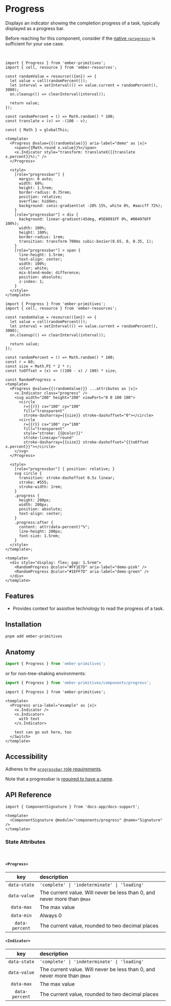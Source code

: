 # Progress

Displays an indicator showing the completion progress of a task, typically displayed as a progress bar.

<Callout>

Before reaching for this component, consider if the [native `<progress>`](https://developer.mozilla.org/en-US/docs/Web/HTML/Element/progress) is sufficient for your use case. 

</Callout>
<br>


<div class="featured-demo">

```gjs live preview
import { Progress } from 'ember-primitives';
import { cell, resource } from 'ember-resources';

const randomValue = resource(({on}) => {
  let value = cell(randomPercent());
  let interval = setInterval(() => value.current = randomPercent(), 3000);
  on.cleanup(() => clearInterval(interval));

  return value;
}); 

const randomPercent = () => Math.random() * 100;
const translate = (v) => -(100 - v);

const { Math } = globalThis;

<template>
  <Progress @value={{(randomValue)}} aria-label="demo" as |x|>
    <span>{{Math.round x.value}}%</span>
    <x.Indicator style="transform: translateX({{translate x.percent}}%);" />
  </Progress>

  <style>
    [role="progressbar"] {
      margin: 0 auto;
      width: 60%;
      height: 1.5rem;
      border-radius: 0.75rem;
      position: relative;
      overflow: hidden;
      background: conic-gradient(at -20% 15%, white 0%, #aaccff 72%);
    }
    [role="progressbar"] > div {
      background: linear-gradient(45deg, #5E0091FF 0%, #004976FF 100%);
      width: 100%;
      height: 100%;
      border-radius: 1rem;
      transition: transform 700ms cubic-bezier(0.65, 0, 0.35, 1);
    }
    [role="progressbar"] > span {
      line-height: 1.5rem;
      text-align: center;
      width: 100%;
      color: white;
      mix-blend-mode: difference;
      position: absolute;
      z-index: 1;
    }
  </style>
</template>
```

</div>

<div class="featured-demo">

```gjs live preview
import { Progress } from 'ember-primitives';
import { cell, resource } from 'ember-resources';

const randomValue = resource(({on}) => {
  let value = cell(randomPercent());
  let interval = setInterval(() => value.current = randomPercent(), 3000);
  on.cleanup(() => clearInterval(interval));

  return value;
}); 

const randomPercent = () => Math.random() * 100;
const r = 60;
const size = Math.PI * 2 * r;
const toOffset = (x) => ((100 - x) / 100) * size;

const RandomProgress = 
<template>
  <Progress @value={{(randomValue)}} ...attributes as |x|>
    <x.Indicator class="progress" />
    <svg width="200" height="200" viewPort="0 0 100 100">
      <circle 
        r={{r}} cx="100" cy="100" 
        fill="transparent" 
        stroke-dasharray={{size}} stroke-dashoffset="0"></circle>
      <circle
        r={{r}} cx="100" cy="100" 
        fill="transparent" 
        style="stroke: {{@color}}"
        stroke-linecap="round"
        stroke-dasharray={{size}} stroke-dashoffset="{{toOffset x.percent}}"></circle>
    </svg>
  </Progress>

  <style>
    [role="progressbar"] { position: relative; }
    svg circle {
      transition: stroke-dashoffset 0.5s linear;
      stroke: #555;
      stroke-width: 1rem;
    }
    .progress {
      height: 200px;
      width: 200px;
      position: absolute;
      text-align: center;
    }
    .progress:after {
      content: attr(data-percent)"%";
      line-height: 200px;
      font-size: 1.5rem;
    }
  </style>
</template>;

<template>
  <div style="display: flex; gap: 1.5rem">
    <RandomProgress @color="#FF1E7D" aria-label="demo-pink" />
    <RandomProgress @color="#1EFF7D" aria-label="demo-green" />
  </div>
</template>
```

</div>

## Features

* Provides context for assistive technology to read the progress of a task.

## Installation

```bash 
pnpm add ember-primitives
```

## Anatomy

```js 
import { Progress } from 'ember-primitives';
```

or for non-tree-shaking environments:
```js 
import { Progress } from 'ember-primitives/components/progress';
```


```gjs 
import { Progress } from 'ember-primitives';

<template>
  <Progress aria-label="example" as |x|>
    <x.Indicator />
    <x.Indicator>
      with text
    </x.Indicator>

    text can go out here, too
  </Switch>
</template>
```

## Accessibility

Adheres to the [`progressbar` role requirements](https://www.w3.org/WAI/ARIA/apg/patterns/meter).

Note that a progressbar is [required to have a name](https://developer.mozilla.org/en-US/docs/Web/Accessibility/ARIA/Roles/progressbar_role#associated_wai-aria_roles_states_and_properties).

## API Reference

```gjs live no-shadow
import { ComponentSignature } from 'docs-app/docs-support';

<template>
  <ComponentSignature @module="components/progress" @name="Signature" />
</template>
```

### State Attributes

<br>

#### `<Progress>`

| key | description |  
| :---: | :----------- |  
| `data-state` | `'complete' \| 'indeterminate' \| 'loading'` | 
| `data-value` | The current value. Will never be less than 0, and never more than `@max` 
| `data-max` | The max value 
| `data-min` | Always 0 
| `data-percent` | The current value, rounded to two decimal places


#### `<Indicator>`

| key | description |  
| :---: | :----------- |  
| `data-state` | `'complete' \| 'indeterminate' \| 'loading'` | 
| `data-value` | The current value. Will never be less than 0, and never more than `@max` 
| `data-max` | The max value 
| `data-percent` | The current value, rounded to two decimal places
